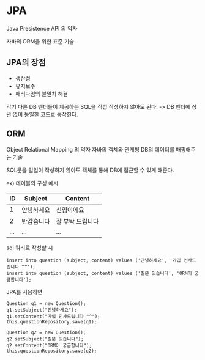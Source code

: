 # JPA
Java Presistence API 의 약자

자바의 ORM을 위한 표준 기술

## JPA의 장점
- 생산성
- 유지보수
- 패러다임의 불일치 해결

각기 다른 DB 벤더들이 제공하는 SQL을 직접 작성하지 않아도 된다.
-> DB 벤더에 상관 없이 동일한 코드로 동작한다.

## ORM
Object Relational Mapping 의 약자 
자바의 객체와 관계형 DB의 데이터를 매핑해주는 기술

SQL문을 일일이 작성하지 않아도 객체를 통해 DB에 접근할 수 있게 해준다.

ex) 테이블의 구성 예시

|ID|Subject|Content|
|------|---|---|
|1|안녕하세요|신입이에요|
|2|반갑습니다|잘 부탁 드립니다|
|...|...|...|

sql 쿼리로 작성할 시
```
insert into question (subject, content) values ('안녕하세요', '가입 인사드립니다 ^^');
insert into question (subject, content) values ('질문 있습니다', 'ORM이 궁금합니다');
```

JPA를 사용하면
```
Question q1 = new Question();
q1.setSubject("안녕하세요");
q1.setContent("가입 인사드립니다 ^^");
this.questionRepository.save(q1);

Question q2 = new Question();
q2.setSubject("질문 있습니다");
q2.setContent("ORM이 궁금합니다");
this.questionRepository.save(q2);
```

